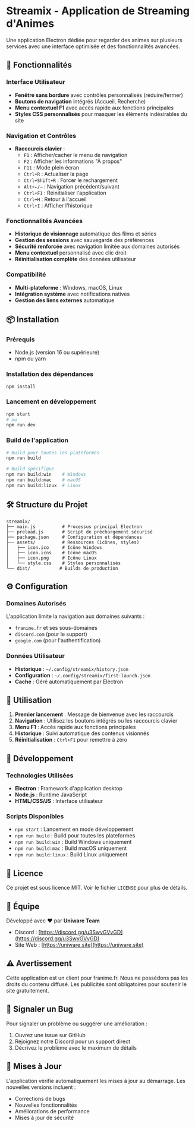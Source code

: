 # Streamix - Application de Streaming d'Animes

Une application Electron dédiée pour regarder des animes sur plusieurs services avec une interface optimisée et des fonctionnalités avancées.

## 🚀 Fonctionnalités

### Interface Utilisateur
- **Fenêtre sans bordure** avec contrôles personnalisés (réduire/fermer)
- **Boutons de navigation** intégrés (Accueil, Recherche)
- **Menu contextuel F1** avec accès rapide aux fonctions principales
- **Styles CSS personnalisés** pour masquer les éléments indésirables du site

### Navigation et Contrôles
- **Raccourcis clavier** :
  - `F1` : Afficher/cacher le menu de navigation
  - `F2` : Afficher les informations "À propos"
  - `F11` : Mode plein écran
  - `Ctrl+R` : Actualiser la page
  - `Ctrl+Shift+R` : Forcer le rechargement
  - `Alt+←/→` : Navigation précédent/suivant
  - `Ctrl+F1` : Réinitialiser l'application
  - `Ctrl+H` : Retour à l'accueil
  - `Ctrl+I` : Afficher l'historique

### Fonctionnalités Avancées
- **Historique de visionnage** automatique des films et séries
- **Gestion des sessions** avec sauvegarde des préférences
- **Sécurité renforcée** avec navigation limitée aux domaines autorisés
- **Menu contextuel** personnalisé avec clic droit
- **Réinitialisation complète** des données utilisateur

### Compatibilité
- **Multi-plateforme** : Windows, macOS, Linux
- **Intégration système** avec notifications natives
- **Gestion des liens externes** automatique

## 📦 Installation

### Prérequis
- Node.js (version 16 ou supérieure)
- npm ou yarn

### Installation des dépendances
```bash
npm install
```

### Lancement en développement
```bash
npm start
# ou
npm run dev
```

### Build de l'application
```bash
# Build pour toutes les plateformes
npm run build

# Build spécifique
npm run build:win    # Windows
npm run build:mac    # macOS
npm run build:linux  # Linux
```

## 🛠️ Structure du Projet

```
streamix/
├── main.js          # Processus principal Electron
├── preload.js       # Script de préchargement sécurisé
├── package.json     # Configuration et dépendances
├── assets/          # Ressources (icônes, styles)
│   ├── icon.ico     # Icône Windows
│   ├── icon.icns    # Icône macOS
│   ├── icon.png     # Icône Linux
│   └── style.css    # Styles personnalisés
└── dist/           # Builds de production
```

## ⚙️ Configuration

### Domaines Autorisés
L'application limite la navigation aux domaines suivants :
- `franime.fr` et ses sous-domaines
- `discord.com` (pour le support)
- `google.com` (pour l'authentification)

### Données Utilisateur
- **Historique** : `~/.config/streamix/history.json`
- **Configuration** : `~/.config/streamix/first-launch.json`
- **Cache** : Géré automatiquement par Electron

## 🎯 Utilisation

1. **Premier lancement** : Message de bienvenue avec les raccourcis
2. **Navigation** : Utilisez les boutons intégrés ou les raccourcis clavier
3. **Menu F1** : Accès rapide aux fonctions principales
4. **Historique** : Suivi automatique des contenus visionnés
5. **Réinitialisation** : `Ctrl+F1` pour remettre à zéro

## 🔧 Développement

### Technologies Utilisées
- **Electron** : Framework d'application desktop
- **Node.js** : Runtime JavaScript
- **HTML/CSS/JS** : Interface utilisateur

### Scripts Disponibles
- `npm start` : Lancement en mode développement
- `npm run build` : Build pour toutes les plateformes
- `npm run build:win` : Build Windows uniquement
- `npm run build:mac` : Build macOS uniquement
- `npm run build:linux` : Build Linux uniquement

## 📝 Licence

Ce projet est sous licence MIT. Voir le fichier `LICENSE` pour plus de détails.

## 👥 Équipe

Développé avec ❤️ par **Uniware Team**

- Discord : [https://discord.gg/u3SwvGVvGD](https://discord.gg/u3SwvGVvGD)
- Site Web : [https://uniware.site](https://uniware.site)

## ⚠️ Avertissement

Cette application est un client pour franime.fr. Nous ne possédons pas les droits du contenu diffusé. Les publicités sont obligatoires pour soutenir le site gratuitement.

## 🐛 Signaler un Bug

Pour signaler un problème ou suggérer une amélioration :
1. Ouvrez une issue sur GitHub
2. Rejoignez notre Discord pour un support direct
3. Décrivez le problème avec le maximum de détails

## 🔄 Mises à Jour

L'application vérifie automatiquement les mises à jour au démarrage. Les nouvelles versions incluent :
- Corrections de bugs
- Nouvelles fonctionnalités
- Améliorations de performance
- Mises à jour de sécurité
